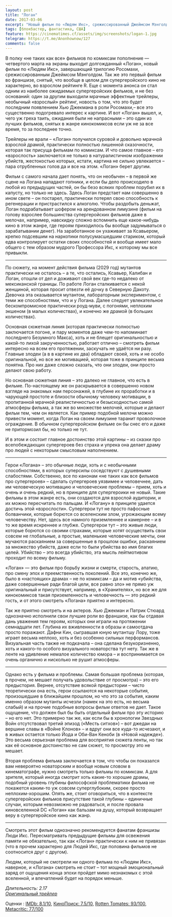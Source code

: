 ```yaml
---
layout: post
title: "Логан"
date: 2017-03-06
excerpt: "Новый фильм по «Людям Икс», срежиссированный Джеймсом Мэнголдом, завершающий трилогию фильмов о Росомахе, а так же первый фильм во франшизе, который был снят, что вообще в целом для супергеройского кино не характерно, во взрослом рейтинге R."
tags: [блокбастер, фантастика, США]
feature: https://cinematimes.cf/assets/img/screenshots/logan-1.jpg
telegram: https://t.me/Anonhownow/127
comments: false
---
```

В полку «не таких как все» фильмов по комиксам пополнение — четвертого марта на экраны выходит долгожданный «Логан», новый фильм по «Людям Икс», завершающий трилогию Росомахи, срежиссированным Джеймсом Мэнголдом. Так же это первый фильм во франшизе, снятый, что вообще в целом для супергеройского кино не характерно, во взрослом рейтинге R. Еще с момента анонса он стал одним из наиболее ожидаемых супергеройских фильмов, и не без оснований: один за другим выходили мрачные эффектные трейлеры, необычный «взрослый» рейтинг, новость о том, что это будет последним появлением Хью Джекмана в роли Росомахи,– все это существенно подогревало интерес к картине. И вот «Логан» вышел, и, чего уж греха таить, ожидания были не напрасными – это один из лучших фильмов, снятых в жанре кинокомиксов если уж не за все время, то за последнее точно.

Трейлеры не врали – «Логан» получился суровой и довольно мрачной взрослой драмой, практически полностью лишенной сказочности, которая так присуща фильмам по комиксам. И что самое главное – его «взрослость» заключается не только в натуралистичном изображении убийств, жестокостью которых, кстати, картина не сильно увлекается – пара отрубленных голов да и все на этом. «Логан» берет другим.

Фильм с самого начала дает понять, что он необычен – в первой же сцене на Логана нападают гопники, и если бы дело происходило в любой из предыдущих частей, он бы безо всяких проблем порубил их в капусту, но только не здесь. Здесь Логан предстает нам совершенно в ином свете – он постарел, практически потерял свою способность к регенерации и пристрастился к алкоголю. Чтобы раздобыть деньжат, Логан подрабатывает шофером на арендованном лимузине (фильм на голову взрослее большинства супергеройских фильмов даже в мелочах, например, навскидку сложно вспомнить еще какое-нибудь кино в этом жанре, где героям приходилось бы вообще задумываться о зарабатывании денег). На заработанное он ухаживает за Ксавьером, крепко подсевшим на наркотики полусумасшедшим стариком, который едва контролирует остатки своих способностей и вообще имеет мало общего с тем образом мудрого Профессора Икс, к которому мы все привыкли.

***

По сюжету, на момент действия фильма (2029 год) мутантов практически не осталось – а те, что остались, Ксавьер, Калибан и Логан, отошли от дел и доживают свой век где-то недалеко от мексиканской границы. По работе Логан сталкивается с некой женщиной, которая просит отвезти её дочку в Северную Дакоту. Девочка эта оказывается мутантом, лабораторным экспериментом, с теми же способностями, что и у Логана. Далее следует увлекательное бескомпромисное практически роуд-муви, с погонями, неплохим экшеном (в малых количествах), и конечно же драмой (в больших количествах).

Основная сюжетная линия (которая практически полностью заключается погоне, и пару моментов даже чем-то напоминает последнего Безумного Макса), хоть и не блещет оригинальностью и какой-то лихой закрученностью, работает отлично – смотреть фильм интересно на всем его протяжении, заскучать не удаётся ни разу. Главные злодеи (а в в картине их два) обладают своей, хоть и не особо оригинальной, но все же мотивацией, которая тоже в принципе весьма понятна. Про них даже сложно сказать, что они злодеи, они просто делают свою работу.

Но основная сюжетная линия – это далеко не главное, что есть в фильме. По-настоящему же он раскрывается в совершенно новом взгляде на знакомых нам персонажей, в глубине их проработки и в чарующей простоте и близости обычному человеку мотивации, в пропитанной мрачной реалистичностью и безысходностью самой атмосферы фильма, а так же во множестве мелочей, которые и делают фильм тем, чем он является. Как пример подобной мелочи можно привести момент, когда Логан на своем лимузине таранит проволочное ограждение. В обычном супергеройском фильме он бы снес его и даже не притормозил бы, но только не тут.

И в этом и состоит главное достоинство этой картины – из сказки про всепобеждающих супергероев без страха и упрека она делает драму про людей с некоторым смысловым наполнением.

***

Герои «Логана» – это обычные люди, хоть и с необычными способностями, в которых суперсилы соседствуют с душевными слабостями. Собственно, все по канонам «не таких как все фильмов про супергероев» – сделать супергероев уязвимее и человечнее, дать им человеческую мотивацию и человеческие проблемы – прием, хоть и очень и очень редкий, но в принципе для супергероики не новый. Такие фильмы в этом жанре есть, они создаются для взрослой аудитории, и их можно пересчитать по пальцам. И «Логану» в принципе удается достичь этой «взрослости». Супергерои тут не просто пафосные болванчики, которые борются со вселенским злом, угрожающим всему человечеству. Нет, здесь все намного приземленнее и камернее – и в то же время искреннее и глубже. Супергерои тут – это живые люди, которые борются со своими страхами, которые хотят осуществить свои совсем не глобальные, а простые, маленькие человеческие мечты, они мучаются раскаянием за совершенные в прошлом ошибки, раскаянием за множество убийств, даже если то были убийства во имя благих целей. Убийство – это всегда убийство, эта мысль лейтмотивом проходит по всему фильму.

«Логан» — это фильм про борьбу жизни и смерти, старость, апатию, про смену эпох и преемственность поколений. Все это, конечно же, было в «настоящих» драмах – не по комиксам – да и мотив «убийства, даже совершенные ради благой цели, все равно зло» не прямо уж оригинальный и присутствует, например, в «Хранителях», но все же для кинокомиксов такая приземленность и человечность — это редкий гость, и от этого смотреть «Логана» приятно и интересно.

Так же приятно смотреть и на актеров. Хью Джекман и Патрик Стюард однозначно исполнили свои лучшие роли во франшизе, как бы отдавая дань уважения тем героям, которых они играли на протяжении семнадцати лет. Глубина их вживленности в образы и самоотдача просто поражают. Дафни Кин, сыгравшая юную мутантшу Лору, тоже играет весьма неплохо, хоть и без особенно сильных перформансов. Визуальная часть также не подкачала – она сделана безукоризненно, хоть и какого-то особого визуального новаторства тут нету. Так же в ленте на удивление немалое количество юмора – и воспринимается он очень органично и нисколько не рушит атмосферы.

***

Однако есть у фильма и проблемы. Самая большая проблема (которая, в прочем, не мешает получать удовольствие от просмотра) – это его предыстория. Вернее, отсутствие всякой предыстории – чисто теоретически она есть, герои ссылаются на некоторые события, произошедшие в ближайшем прошлом, но что это за события, каким именно образом мутанты исчезли (намек на это есть, но весьма слабый) и на прочие подобные вопросы фильм ответов не дает. Такое ощущение, что должен был бы быть отдельный фильм про эту историю – но его нет. Это примерно так же, как если бы в хронологии Звездных Войн отсутствовал третий эпизод («Месть ситхов») – вот джедаи на вершине славы в «Войне Клонов» – и вдруг они все куда-то исчезают, и в живых остается только Йода и Оби-Ван Кеноби (в «Новой надежде»). Это весьма серьезная проблема для восприятия сюжета ленты, но так как её основное достоинство не сам сюжет, то просмотру это не мешает.

Вторая проблема фильма заключается в том, что чтобы он показался вам невероятно новаторским и вообще новым словом в кинематографе, нужно смотреть только фильмы по комиксам. А для зрителя, который иногда смотрит хоть какие-то хорошие драмы, подобный уровень глубины философской проблематики фильма не покажется каким-то уж совсем суперглубоким, скорее просто неплохим-хорошим. Опять же, стоит оговориться, что в контексте супергеройских фильмов присутствие такой глубины – единичные случаи, которым невозможно не радоваться, и после провала киновселенной DC «Логан» как бальзам на душу, который возвращает веру в супергеройское кино как жанр.

***

Смотреть этот фильм однозначно рекомендуется фанатам франшизы Люди Икс. Пересматривать предыдущие фильмы для освежения памяти не обязательно, так как «Логан» практически к ним не привязан (что в прочем характерно для Людей Икс, где половина фильмов не соотносится друг с другом).

Людям, который не смотрели ни одного фильма по «Людям Икс», наверное, и «Логана» смотреть не стоит – тот мощный эмоциональный заряд от ощущения конца эпохи пройдет мимо незнакомых с этой вселенной, и впечатлений будет на порядок меньше.

*Длительность: 2.17* <br>
[*Оригинальный трейлер*](https://www.youtube.com/watch?v=Div0iP65aZo)

Оценки
:   [IMDb: 8.1/10](https://www.imdb.com/title/tt3315342/ "IMDb: международный зрительский рейтинг"), [КиноПоиск: 7.5/10](https://www.kinopoisk.ru/film/logan-2017-807682/ "КиноПоиск: русский пользовательский рейтинг"), [Rotten Tomates: 93/100](https://www.rottentomatoes.com/m/logan_2017/ "Рейтинг критиков: отображает процент положительных рецензий"), [Metacritic: 77/100](http://www.metacritic.com/movie/logan-2017 "Средняя оценка рецензий критиков")
